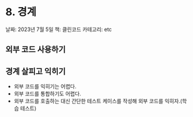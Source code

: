 # 8. 경계

날짜: 2023년 7월 5일
책: 클린코드
카테고리: etc

## 외부 코드 사용하기

## 경계 살피고 익히기

- 외부 코드를 익히기는 어렵다.
- 외부 코드를 통합하기도 어렵다.
- 외부 코드를 호출하는 대신 간단한 테스트 케이스를 작성해 외부 코드를 익히자.(학습 테스트)